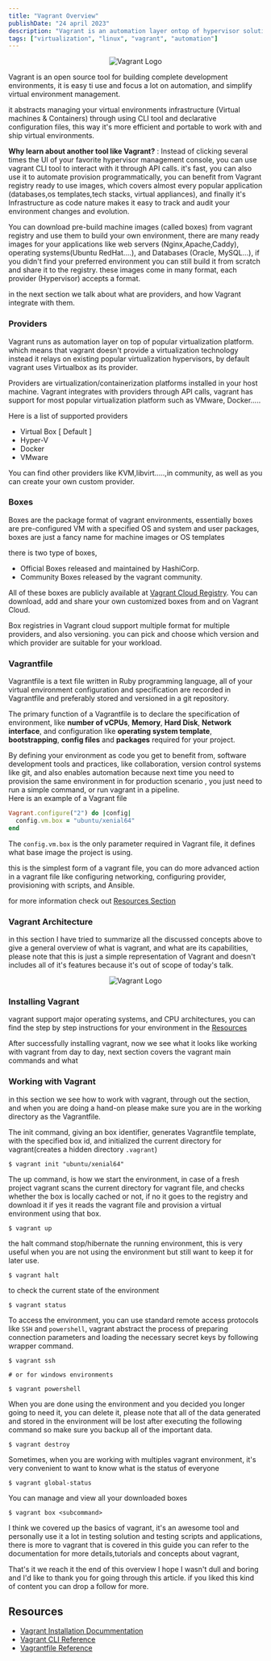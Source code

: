```yaml
---
title: "Vagrant Overview"
publishDate: "24 april 2023"
description: "Vagrant is an automation layer ontop of hypervisor solution, it makes working with virtual environments easy and efficient for power users."
tags: ["virtualization", "linux", "vagrant", "automation"]
---
```


<div align="center">
    <img  src="/vagrant.png" alt="Vagrant Logo" >
</div>

Vagrant is an open source tool for building complete development environments, it is easy ti use and focus a lot on automation, and simplify virtual environment management.

it abstracts managing your virtual environments infrastructure (Virtual machines & Containers) through using CLI tool and declarative configuration files, this way it's more efficient and portable to work with and ship virtual environments.

**Why learn about another tool like Vagrant?** : Instead of clicking several times the UI of your favorite hypervisor management console, you can use vagrant CLI tool to interact with it through API calls. it's fast, you can also use it to automate provision programmatically, you can benefit from Vagrant registry ready to use images, which covers almost every popular application (databases,os templates,tech stacks, virtual appliances), and finally it's Infrastructure as code nature makes it easy to track and audit your environment changes and evolution.

You can download pre-build machine images (called boxes) from vagrant registry and use them to build your own environment, there are many ready images for your applications like web servers (Nginx,Apache,Caddy), operating systems(Ubuntu RedHat....), and Databases (Oracle, MySQL...), if you didn't find your preferred environment you can still build it from scratch and share it to the registry. these images come in many format, each provider (Hypervisor) accepts a format.

in the next section we talk about what are providers, and how Vagrant integrate with them.

### Providers

Vagrant runs as automation layer on top of popular virtualization platform. which means that vagrant doesn't provide a virtualization technology instead it relays on existing popular virtualization hypervisors, by default vagrant uses Virtualbox as its provider.

Providers are virtualization/containerization platforms installed in your host machine. Vagrant integrates with providers through API calls, vagrant has support for most popular virtualization platform such as VMware, Docker.....

Here is a list of supported providers

- Virtual Box [ Default ]
- Hyper-V
- Docker
- VMware

You can find other providers like KVM,libvirt.....,in community, as well as you can create your own custom provider.

### Boxes

Boxes are the package format of vagrant environments, essentially boxes are pre-configured VM with a specified OS and system and user packages, boxes are just a fancy name for machine images or OS templates

there is two type of boxes,

- Official Boxes released and maintained by HashiCorp.
- Community Boxes released by the vagrant community.

All of these boxes are publicly available at [Vagrant Cloud Registry](https://app.vagrantup.com/boxes/search). You can download, add and share your own customized boxes from and on Vagrant Cloud.

Box registries in Vagrant cloud support multiple format for multiple providers, and also versioning. you can pick and choose which version and which provider are suitable for your workload.

### Vagrantfile

Vagrantfile is a text file written in Ruby programming language, all of your virtual environment configuration and specification are recorded in Vagrantfile and preferably stored and versioned in a git repository.

The primary function of a Vagrantfile is to declare the specification of environment, like **number of vCPUs**, **Memory**, **Hard Disk**, **Network interface**, and configuration like **operating system template**, **bootstrapping**, **config files** and **packages** required for your project.

By defining your environment as code you get to benefit from, software development tools and practices, like collaboration, version control systems like git, and also enables automation because next time you need to provision the same environment in for production scenario , you just need to run a simple command, or run vagrant in a pipeline.  
Here is an example of a Vagrant file

```ruby
Vagrant.configure("2") do |config|
  config.vm.box = "ubuntu/xenial64"
end
```

The `config.vm.box` is the only parameter required in Vagrant file, it defines what base image the project is using.

this is the simplest form of a vagrant file, you can do more advanced action in a vagrant file like configuring networking, configuring provider, provisioning with scripts, and Ansible.

for more information check out [Resources Section](#resources)

### Vagrant Architecture

in this section I have tried to summarize all the discussed concepts above to give a general overview of what is vagrant, and what are its capabilities, please note that this is just a simple representation of Vagrant and doesn't includes all of it's features because it's out of scope of today's talk.

<div align="center">
    <img  src="/vagrant-architecture.png" alt="Vagrant Logo" >
</div>

### Installing Vagrant

vagrant support major operating systems, and CPU architectures, you can find the step by step instructions for your environment in the [Resources](#resources)

After successfully installing vagrant, now we see what it looks like working with vagrant from day to day, next section covers the vagrant main commands and what

### Working with Vagrant

in this section we see how to work with vagrant, through out the section, and when you are doing a hand-on please make sure you are in the working directory as the Vagrantfile.

The init command, giving an box identifier, generates Vagrantfile template, with the specified box id, and initialized the current directory for vagrant(creates a hidden directory `.vagrant`)

```shell
$ vagrant init "ubuntu/xenial64"
```

The up command, is how we start the environment, in case of a fresh project vagrant scans the current directory for vagrant file, and checks whether the box is locally cached or not, if no it goes to the registry and download it if yes it reads the vagrant file and provision a virtual environment using that box.

```shell
$ vagrant up
```

the halt command stop/hibernate the running environment, this is very useful when you are not using the environment but still want to keep it for later use.

```shell
$ vagrant halt
```

to check the current state of the environment

```shell
$ vagrant status
```

To access the environment, you can use standard remote access protocols like `SSH` and `powershell`, vagrant abstract the process of preparing connection parameters and loading the necessary secret keys by following wrapper command.

```shell
$ vagrant ssh

# or for windows environments

$ vagrant powershell
```

When you are done using the environment and you decided you longer going to need it, you can delete it, please note that all of the data generated and stored in the environment will be lost after executing the following command so make sure you backup all of the important data.

```shell
$ vagrant destroy
```

Sometimes, when you are working with multiples vagrant environment, it's very convenient to want to know what is the status of everyone

```shell
$ vagrant global-status
```

You can manage and view all your downloaded boxes

```shell
$ vagrant box <subcommand>
```

I think we covered up the basics of vagrant, it's an awesome tool and personally use it a lot in testing solution and testing scripts and applications, there is more to vagrant that is covered in this guide you can refer to the documentation for more details,tutorials and concepts about vagrant,

That's it we reach it the end of this overview I hope I wasn't dull and boring and I'd like to thank you for going through this article. if you liked this kind of content you can drop a follow for more.

## Resources

- [Vagrant Installation Docummentation](https://developer.hashicorp.com/vagrant/downloads)
- [Vagrant CLI Reference](https://developer.hashicorp.com/vagrant/docs/cli)
- [Vagrantfile Reference](https://developer.hashicorp.com/vagrant/docs/vagrantfile)
